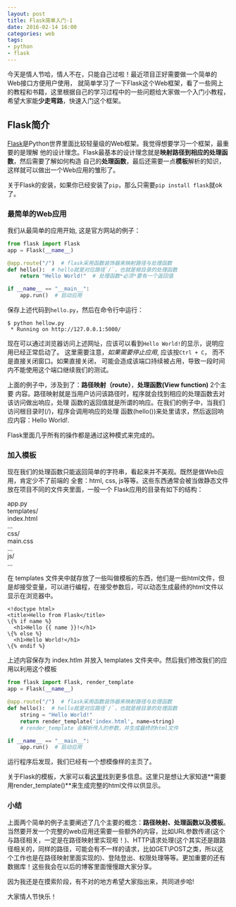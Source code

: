 ```yaml
---
layout: post
title: Flask简单入门-1
date: 2016-02-14 16:00
categories: web
tags:
- python
- flask
---
```


今天是情人节哈，情人不在，只能自己过啦！最近项目正好需要做一个简单的Web接口方便用户使用，
就简单学习了一下Flask这个Web框架，看了一些网上的教程和书籍，这里根据自己的学习过程中的一些问题给大家做一个入门小教程，希望大家能**少走弯路**，快速入门这个框架。

## Flask简介

[Flask][1]是Python世界里面比较轻量级的Web框架。我觉得想要学习一个框架，最重要的是理解
他的设计理念。Flask最基本的设计理念就是**映射路径到相应的处理函数**，然后需要了解如何构造
自己的**处理函数**，最后还需要一点**模板**解析的知识，这样就可以做出一个Web应用的雏形了。

关于Flask的安装，如果你已经安装了`pip`，那么只需要`pip install flask`就ok了。

### 最简单的Web应用

我们从最简单的应用开始, 这是官方网站的例子：

``` python
from flask import Flask
app = Flask(__name__)

@app.route("/")  # flask采用函数装饰器来映射路径与处理函数
def hello():  # hello就是对应路径`/`，也就是根目录的处理函数
    return "Hello World!"  # 处理函数*必须*要有一个返回值

if __name__ == "__main__":
    app.run()  # 启动应用
```

保存上述代码到`hello.py`，然后在命令行中运行：

```
$ python hellow.py
 * Running on http://127.0.0.1:5000/
```

现在可以通过浏览器访问上述网址，应该可以看到`Hello World!`的显示，说明应用已经正常启动了。
这里需要注意，*如果需要停止应用*, 应该按`Ctrl + C`， 而不是直接关闭窗口。如果直接关闭，
可能会造成该端口持续被占用，导致一段时间内不能使用这个端口继续我们的测试。

上面的例子中，涉及到了：**路径映射（route）**，**处理函数(View function)** 2个主要
内容。路径映射就是当用户访问该路径时，程序就会找到相应的处理函数去对该访问做出响应，处理
函数的返回值就是所谓的响应。在我们的例子中，当我们访问根目录时(/)，程序会调用响应的处理
函数(hello())来处里请求，然后返回响应内容：Hello World!.

Flask里面几乎所有的操作都是通过这种模式来完成的。

### 加入模板

现在我们的处理函数只能返回简单的字符串，看起来并不美观。既然是做Web应用，肯定少不了前端的
全套：html, css, js等等。这些东西通常会被当做静态文件放在项目不同的文件夹里面，一般一个
Flask应用的目录有如下的结构：

>
app.py  
templates/  
	index.html  
	...  
css/  
	main.css  
	...  
js/  
	...  


在 templates 文件夹中就存放了一些叫做模板的东西，他们是一些html文件，但是却接受变量，可以进行编程，在接受参数后，可以动态生成最终的html文件以显示在浏览器中。

```
<!doctype html>  
<title>Hello from Flask</title>  
\{% if name %}  
  <h1>Hello {{ name }}!</h1>  
\{% else %}  
  <h1>Hello World!</h1>  
\{% endif %}  
```

上述内容保存为 index.htlm 并放入 templates 文件夹中。然后我们修改我们的应用以利用这个模板

``` python
from flask import Flask, render_template
app = Flask(__name__)

@app.route("/")  # flask采用函数装饰器来映射路径与处理函数
def hello():  # hello就是对应路径`/`，也就是根目录的处理函数
	string = "Hello World!"
	return render_template('index.html', name=string)
	# render_template 会解析传入的参数，并生成最终的html文件

if __name__ == "__main__":
    app.run()  # 启动应用
```

运行程序后发现，我们已经有一个想模像样的主页了。

关于Flask的模板，大家可以看[这里][2]找到更多信息。这里只是想让大家知道**需要用render_template()**来生成完整的html文件以供显示。

### 小结

上面两个简单的例子主要阐述了几个主要的概念：**路径映射、处理函数以及模板**。当然要开发一个完整的web应用还需要一些额外的内容，比如URL参数传递(这个与路径相关，一定是在路径映射里实现啦！)、HTTP请求处理(这个其实还是跟路径相关的，同样的路径，可能会有不一样的请求，比如GET\POST之类，所以这个工作也是在路径映射里面实现的)、登陆登出、权限处理等等。更加重要的还有数据库！这些我会在以后的博客里面慢慢跟大家分享。

因为我还是在摸索阶段，有不对的地方希望大家指出来，共同进步哈!

大家情人节快乐！

[1]:http://flask.pocoo.org/
[2]:http://jinja.pocoo.org/
